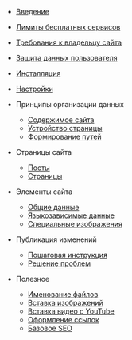 <!-- _navbar.md -->
- [Введение](preface/introduction.md)
- [Лимиты бесплатных сервисов](preface/free-tier-limits.md)
- [Требования к владельцу сайта](preface/site-owner-skills.md)
- [Защита данных пользователя](preface/user-data-protection.md)

- [Инсталляция](preface/install.md)  
- [Настройки](preface/site-settings.md)

- Принципы организации данных
  - [Содержимое сайта](internal-organization/how-site-data-stored.md)
  - [Устройство страницы](internal-organization/page-parts.md)
  - [Формирование путей](internal-organization/path-generation-rules.md)

- Страницы сайта
  - [Посты](site-content/posts.md)
  - [Страницы](site-content/pages.md)
- Элементы сайта
  - [Общие данные](site-content/common-elements.md)
  - [Языкозависимые данные](site-content/locale-dependent-elements.md)
  - [Специальные изображения](site-content/special-images.md)

- Публикация изменений
  - [Пошаговая инструкция](publishing/how-to.md)
  - [Решение проблем](publishing/troubleshooting.md)

- Полезное
  - [Именование файлов](useful/file-naming-conventions.md)
  - [Вcтавка изображений](useful/image-insert.md)
  - [Вставка видео с YouTube](useful/youtube-insert.md)
  - [Оформление ссылок](useful/links.md)
  - [Базовое SEO](useful/seo.md)
